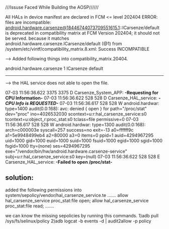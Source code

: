///Issuse Faced While Building the AOSP//////




All HALs in device manifest are declared in FCM <= level 202404
ERROR: files are incompatible: android.hardware.carsenze@18446744073709551615.1::ICarsenze/default is deprecated in compatibility matrix at FCM Version 202404; it should not be served.
    because it matches android.hardware.carsenze.ICarsenze/default (@1) from /system/etc/vintf/compatibility_matrix.8.xml: Success
INCOMPATIBLE



-->
Added following things into compatibility_matrix.20404.

 <hal format="aidl" optional="true">
        <name>android.hardware.carsenze</name>
        <version>1</version>
        <interface>
            <name>ICarsenze</name>
            <instance>default</instance>
        </interface>
    </hal>
    
----------------------------------------------------------------------------------------------------------------------------------------------------------------------------------------------------------------
-->
the HAL service does not able to open the file.


07-03 11:56:36.622  3375  3375 D Carsenze_System_APP: **-Requesting for CPU Information-**
07-03 11:56:36.622   528   528 D Carsenze_HAL_service: ***-CPU Info is REQUESTED-***
07-03 11:56:36.617   528   528 W android.hardwar: type=1400 audit(0.0:168): avc:  denied  { open } for  path="/proc/stat" dev="proc" ino=4026532030 scontext=u:r:hal_carsenze_service:s0 tcontext=u:object_r:proc_stat:s0 tclass=file permissive=0
07-03 11:56:36.617   528   528 W android.hardwar: type=1300 audit(0.0:168): arch=c000003e syscall=257 success=no exit=-13 a0=ffffff9c a1=5e9948499eb4 a2=80000 a3=0 items=0 ppid=1 auid=4294967295 uid=1000 gid=1000 euid=1000 suid=1000 fsuid=1000 egid=1000 sgid=1000 fsgid=1000 tty=(none) ses=4294967295 exe="/vendor/bin/hw/android.hardware.carsenze-service" subj=u:r:hal_carsenze_service:s0 key=(null)
07-03 11:56:36.622   528   528 E Carsenze_HAL_service: **-Failed to open /proc/stat-**   

solution:
---------

added the following permissions into system/sepolicy/vendor/hal_carsenze_service.te
.......
allow hal_carsenze_service proc_stat:file open;
allow hal_carsenze_service proc_stat:file read;
.......

we can know the missing sepolicies by running this commands.
1)adb pull /sys/fs/selinux/policy
2)adb logcat -b events -d | audit2allow -p policy


